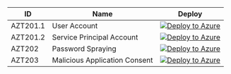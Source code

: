 | ID          | Name                                                             |Deploy|
| ----------- |------------------------------------------------------------------|------|
| AZT201.1    | User Account|[![Deploy to Azure](https://aka.ms/deploytoazurebutton)](https://portal.azure.com/#create/Microsoft.Template/uri/https%3A%2F%2Fraw.githubusercontent.com%2Fhausec%2FAzDetectSuite%2Fmain%2FAzureThreatResearchMatrix%2FInitialAccess%2FAZT201%2FAZT201-1.json)|
| AZT201.2    | Service Principal Account|[![Deploy to Azure](https://aka.ms/deploytoazurebutton)](https://portal.azure.com/#create/Microsoft.Template/uri/https%3A%2F%2Fraw.githubusercontent.com%2Fhausec%2FAzDetectSuite%2Fmain%2FAzureThreatResearchMatrix%2FInitialAccess%2FAZT201%2FAZT201-2.json)|
| AZT202    | Password Spraying|[![Deploy to Azure](https://aka.ms/deploytoazurebutton)](https://portal.azure.com/#create/Microsoft.Template/uri/https%3A%2F%2Fraw.githubusercontent.com%2Fhausec%2FAzDetectSuite%2Fmain%2FAzureThreatResearchMatrix%2FInitialAccess%2FAZT202%2FAZT202.json)|
| AZT203      | Malicious Application Consent|[![Deploy to Azure](https://aka.ms/deploytoazurebutton)](https://portal.azure.com/#create/Microsoft.Template/uri/https%3A%2F%2Fraw.githubusercontent.com%2Fhausec%2FAzDetectSuite%2Fmain%2FAzureThreatResearchMatrix%2FInitialAccess%2FAZT203%2FAZT203.json)|
